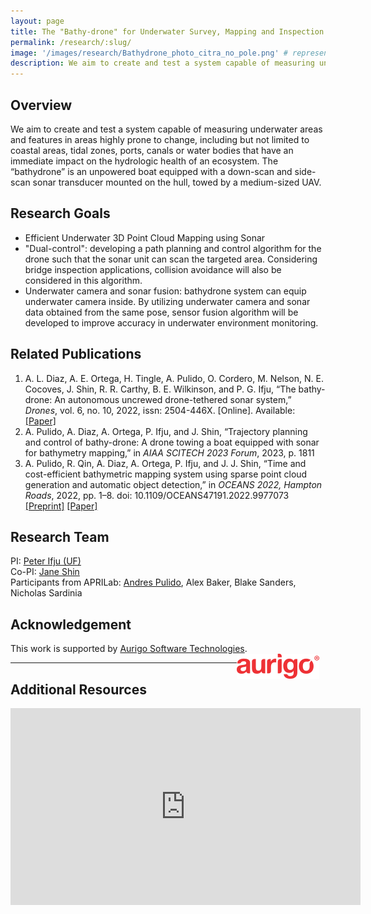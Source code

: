 ```yaml
---
layout: page
title: The "Bathy-drone" for Underwater Survey, Mapping and Inspection
permalink: /research/:slug/
image: '/images/research/Bathydrone_photo_citra_no_pole.png' # representative figure
description: We aim to create and test a system capable of measuring underwater areas and features in areas highly prone to change, including but not limited to coastal areas, tidal zones, ports, canals or water bodies that have an immediate impact on the hydrologic health of an ecosystem. The “bathydrone” is an unpowered boat equipped with a down-scan and side-scan sonar transducer mounted on the hull, towed by a medium-sized UAV.
---
```


## Overview <!-- Must include -->
We aim to create and test a system capable of measuring underwater areas and features in areas highly prone to change, including but not limited to coastal areas, tidal zones, ports, canals or water bodies that have an immediate impact on the hydrologic health of an ecosystem. The “bathydrone” is an unpowered boat equipped with a down-scan and side-scan sonar transducer mounted on the hull, towed by a medium-sized UAV.

## Research Goals <!-- Remove if not applicable -->
* Efficient Underwater 3D Point Cloud Mapping using Sonar
* "Dual-control": developing a path planning and control algorithm for the drone such that the sonar unit can scan the targeted area. Considering bridge inspection applications, collision avoidance will also be considered in this algorithm.
* Underwater camera and sonar fusion: bathydrone system can equip underwater camera inside. By utilizing underwater camera and sonar data obtained from the same pose, sensor fusion algorithm will be developed to improve accuracy in underwater environment monitoring.

## Related Publications <!-- Remove if not applicable -->
1. A. L. Diaz, A. E. Ortega, H. Tingle, A. Pulido, O. Cordero, M. Nelson, N. E. Cocoves, J. Shin, R. R. Carthy, B. E. Wilkinson, and P. G. Ifju, “The bathy-drone: An autonomous uncrewed drone-tethered sonar system,” *Drones*, vol. 6, no. 10, 2022, issn: 2504-446X. [Online]. Available: [[Paper]](https://www.mdpi.com/2504-446X/6/10/294)
1. A. Pulido, A. Diaz, A. Ortega, P. Ifju, and J. Shin, “Trajectory planning and control of bathy-drone: A drone towing a boat equipped with sonar for bathymetry mapping,” in *AIAA SCITECH 2023 Forum*, 2023, p. 1811
1. A. Pulido, R. Qin, A. Diaz, A. Ortega, P. Ifju, and J. J. Shin, “Time and cost-efficient bathymetric mapping system using sparse point cloud generation and automatic object detection,” in *OCEANS 2022, Hampton Roads*, 2022, pp. 1–8. doi: 10.1109/OCEANS47191.2022.9977073 [[Preprint]](https://arxiv.org/pdf/2210.10263.pdf) [[Paper]](https://ieeexplore.ieee.org/document/9977073)

## Research Team <!-- Remove if not applicable -->
PI: [Peter Ifju (UF)](https://mae.ufl.edu/people/profiles/peter-ifju/)  
Co-PI: [Jane Shin](/people/jane)  
Participants from APRILab: [Andres Pulido](/people/andres), Alex Baker, Blake Sanders, Nicholas Sardinia

## Acknowledgement <!-- Remove if not applicable -->
This work is supported by [Aurigo Software Technologies](https://www.aurigo.com/).
<img src="/images/logos/aurigo_logo.png"
     alt="Aurigo Logo"
     style="float: right; margin-right: 10px;" />  


<!-- <a href="https://www.aurigo.com/">
      <img alt="Aurigo Logo" src="/images/logos/aurigo_logo.png" height="70">
   </a> I need to change the style to remove the underline-->

<!-- Include below if you have additional resources to add (e.g. interview videos) -->

***

## Additional Resources

<!-- ### Youtube Embed -->
<p><iframe width="560" height="315" src="https://www.youtube.com/embed/1rVH4LCTMuo" title="YouTube video player" frameborder="0" allow="accelerometer; autoplay; clipboard-write; encrypted-media; gyroscope; picture-in-picture; web-share" allowfullscreen></iframe></p>